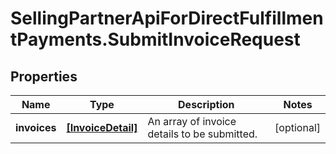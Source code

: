 # SellingPartnerApiForDirectFulfillmentPayments.SubmitInvoiceRequest

## Properties
Name | Type | Description | Notes
------------ | ------------- | ------------- | -------------
**invoices** | [**[InvoiceDetail]**](InvoiceDetail.md) | An array of invoice details to be submitted. | [optional] 


